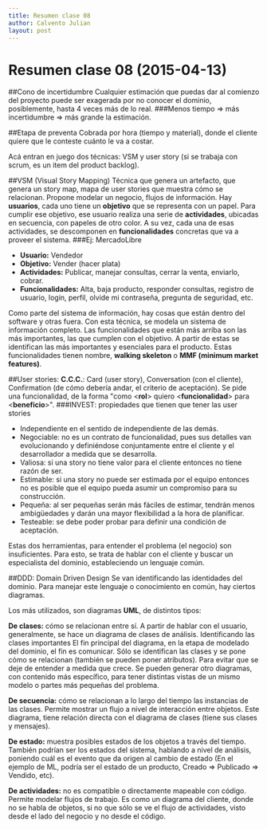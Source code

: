 ```yaml
---
title: Resumen clase 08
author: Calvento Julian
layout: post
---
```

Resumen clase 08 (2015-04-13)
===============

##Cono de incertidumbre
Cualquier estimación que puedas dar al comienzo del proyecto puede ser exagerada por no conocer el dominio, posiblemente, hasta 4 veces más de lo real.
###Menos tiempo => más incertidumbre => más grande la estimación.
 
##Etapa de preventa
Cobrada por hora (tiempo y material), donde el cliente quiere que le conteste cuánto le va a costar.
 
Acá entran en juego dos técnicas:
VSM y user story (si se trabaja con scrum, es un item del product backlog).
 
##VSM (Visual Story Mapping)
Técnica que genera un artefacto, que genera un story map, mapa de user stories que muestra cómo se relacionan.
Propone modelar un negocio, flujos de información.
Hay <b>usuarios</b>, cada uno tiene un <b>objetivo</b> que se representa con un papel. Para cumplir ese objetivo, ese usuario realiza una serie de <b>actividades</b>, ubicadas en secuencia, con papeles de otro color.
A su vez, cada una de esas actividades, se descomponen en <b>funcionalidades</b> concretas que va a proveer el sistema.
###Ej: MercadoLibre
- <b>Usuario:</b> Vendedor
- <b>Objetivo:</b> Vender (hacer plata)
- <b>Actividades:</b> Publicar, manejar consultas, cerrar la venta, enviarlo, cobrar.
- <b>Funcionalidades:</b> Alta, baja producto, responder consultas, registro de usuario, login, perfil, olvide mi contraseña, pregunta de seguridad, etc.

Como parte del sistema de información, hay cosas que están dentro del software y otras fuera.
Con esta técnica, se modela un sistema de información completo.
Las funcionalidades que están más arriba son las más importantes, las que cumplen con el objetivo.
A partir de estas se identifican las más importantes y esenciales para el producto. Estas funcionalidades tienen nombre, <b>walking skeleton</b> o <b>MMF (minimum market features)</b>.
 
##User stories:
<b>C.C.C.</b>: Card (user story), Conversation (con el cliente), Confirmation (de cómo debería andar, el criterio de aceptación).
Se pide una funcionalidad, de la forma "como <<b>rol</b>> quiero <<b>funcionalidad</b>> para <<b>beneficio</b>>".
###INVEST: propiedades que tienen que tener las user stories
- Independiente en el sentido de independiente de las demás.
- Negociable: no es un contrato de funcionalidad, pues sus detalles van evolucionando y definiéndose conjuntamente entre el cliente y el desarrollador a medida que se desarrolla.
- Valiosa: si una story no tiene valor para el cliente entonces no tiene razón de ser.
- Estimable: si una story no puede ser estimada por el equipo entonces no es posible que el equipo pueda asumir un compromiso para su construcción.
- Pequeña: al ser pequeñas serán más fáciles de estimar, tendrán menos ambigüedades y darán una mayor flexibilidad a la hora de planificar.
- Testeable: se debe poder probar para definir una condición de aceptación.
 
Estas dos herramientas, para entender el problema (el negocio) son insuficientes.
Para esto, se trata de hablar con el cliente y buscar un especialista del dominio, estableciendo un lenguaje común.
 
##DDD: Domain Driven Design
Se van identificando las identidades del dominio.
Para manejar este lenguaje o conocimiento en común, hay ciertos diagramas.
 
Los más utilizados, son diagramas <b>UML</b>, de distintos tipos:
 
<b>De clases:</b> cómo se relacionan entre sí.
A partir de hablar con el usuario, generalmente, se hace un diagrama de clases de análisis. Identificando las clases importantes
El fin principal del diagrama, en la etapa de modelado del dominio, el fin es comunicar. Sólo se identifican las clases y se pone cómo se relacionan (también se pueden poner atributos).
Para evitar que se deje de entender a medida que crece. Se pueden generar otro diagramas, con contenido más específico, para tener distintas vistas de un mismo modelo o partes más pequeñas del problema.
 
<b>De secuencia:</b> cómo se relacionan a lo largo del tiempo las instancias de las clases.
Permite mostrar un flujo a nivel de interacción entre objetos.
Este diagrama, tiene relación directa con el diagrama de clases (tiene sus clases y mensajes).
 
<b>De estado:</b> muestra posibles estados de los objetos a través del tiempo.
También podrían ser los estados del sistema, hablando a nivel de análisis, poniendo cuál es el evento que da origen al cambio de estado (En el ejemplo de ML, podría ser el estado de un producto, Creado => Publicado => Vendido, etc).
 
<b>De actividades:</b> no es compatible o directamente mapeable con código. Permite modelar flujos de trabajo.
Es como un diagrama del cliente, donde no se habla de objetos, si no que sólo se ve el flujo de actividades, visto desde el lado del negocio y no desde el código.
